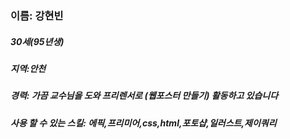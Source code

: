 ### 이름: 강현빈
##### 30세(95년생)
##### 지역:안천
##### 경력: 가끔 교수님을 도와 프리렌서로 (웹포스터 만들기) 활동하고 있습니다
#####  사용 할 수 있는 스킬: 에픽,프리미어,css,html,포토샵,일러스트,제이쿼리 
